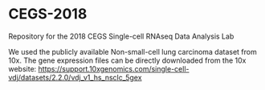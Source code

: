 # CEGS-2018

Repository for the 2018 CEGS Single-cell RNAseq Data Analysis Lab

We used the publicly available Non-small-cell lung carcinoma dataset from 10x. The gene expression files can be directly downloaded from the 10x website:
https://support.10xgenomics.com/single-cell-vdj/datasets/2.2.0/vdj_v1_hs_nsclc_5gex
